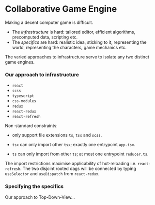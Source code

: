 # Collaborative Game Engine

Making a decent computer game is difficult.
- The _infrastructure_ is hard: tailored editor, efficient algorithms, precomputed data, scripting etc. 
- The _specifics_ are hard: realistic idea, sticking to it, representing the world, representing the characters, game mechanics etc.

The varied approaches to infrastructure serve to isolate any two distinct game engines.

### Our approach to infrastructure

- `react`
- `scss`
- `typescript`
- `css-modules`
- `redux`
- `react-redux`
- `react-refresh`

Non-standard constraints:

- only support file extensions `ts`, `tsx` and `scss`.
- `tsx` can only import other `tsx`; exactly one entrypoint `app.tsx`.

- `ts` can only import from other `ts`; at most one entrypoint `reducer.ts`.

The import restrictions maximise applicability of hot-reloading i.e. `react-refresh`. The two disjoint rooted dags will be connected by typing `useSelector` and `useDispatch` from `react-redux`.


### Specifying the specifics

Our approach to Top-Down-View...